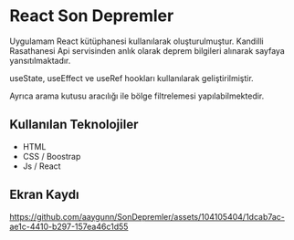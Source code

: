 # React Son Depremler

Uygulamam React kütüphanesi kullanılarak oluşturulmuştur. Kandilli Rasathanesi Api servisinden
anlık olarak deprem bilgileri alınarak sayfaya yansıtılmaktadır.

useState, useEffect ve useRef hookları kullanılarak geliştirilmiştir.

Ayrıca arama kutusu aracılığı ile bölge filtrelemesi yapılabilmektedir.

## Kullanılan Teknolojiler

- HTML
- CSS / Boostrap
- Js / React

## Ekran Kaydı



https://github.com/aaygunn/SonDepremler/assets/104105404/1dcab7ac-ae1c-4410-b297-157ea46c1d55

